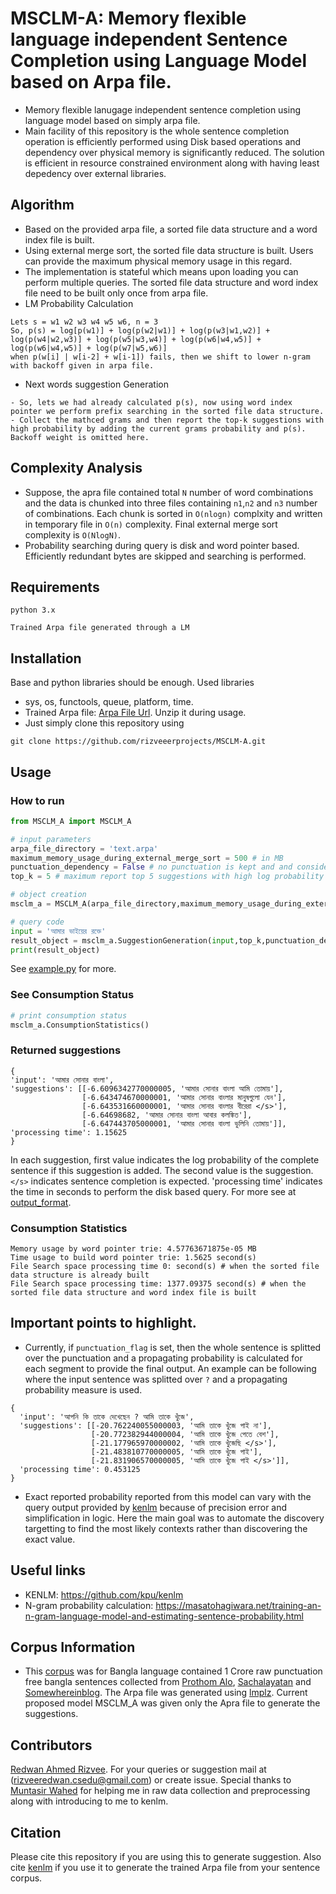 # MSCLM-A: Memory flexible language independent Sentence Completion using Language Model based on Arpa file.
- Memory flexible lanugage independent sentence completion using language model based on simply arpa file. 
- Main facility of this repository is the whole sentence completion operation is efficiently performed using Disk based operations and dependency over physical memory is significantly reduced. The solution is efficient in resource constrained environment along with having least depedency over external libraries.

## Algorithm 
- Based on the provided arpa file, a sorted file data structure and a word index file is built. 
- Using external merge sort, the sorted file data structure is built. Users can provide the maximum physical memory usage in this regard.  
- The implementation is stateful which means upon loading you can perform multiple queries. The sorted file data structure and word index file need to be built only once from arpa file. 
- LM Probability Calculation 
```
Lets s = w1 w2 w3 w4 w5 w6, n = 3 
So, p(s) = log[p(w1)] + log(p(w2|w1)] + log(p(w3|w1,w2)] + log(p(w4|w2,w3)] + log(p(w5|w3,w4)] + log(p(w6|w4,w5)] + log(p(w6|w4,w5)] + log(p(w7|w5,w6)]
when p(w[i] | w[i-2] + w[i-1]) fails, then we shift to lower n-gram with backoff given in arpa file. 
```
- Next words suggestion Generation 
```
- So, lets we had already calculated p(s), now using word index pointer we perform prefix searching in the sorted file data structure. 
- Collect the mathced grams and then report the top-k suggestions with high probability by adding the current grams probability and p(s). Backoff weight is omitted here.
```

## Complexity Analysis 
 - Suppose, the apra file contained total `N` number of word combinations and the data is chunked into three files containing ``n1``,``n2`` and ``n3`` number of combinations. Each chunk is sorted in ``O(nlogn)`` complxity and written in temporary file in ``O(n)`` complexity. Final external merge sort complexity is ``O(NlogN)``.
 - Probability searching during query is disk and word pointer based. Efficiently redundant bytes are skipped and searching is performed. 

## Requirements
``` 
python 3.x 
```

``` 
Trained Arpa file generated through a LM 
```

## Installation 
Base and python libraries should be enough. Used libraries 
- sys, os, functools, queue, platform, time.
- Trained Arpa file: [Arpa File Url](https://drive.google.com/file/d/1wjERbp4EYv7BCFAZ0DR908VgRiT_WNew/view?usp=sharing). Unzip it during usage.
- Just simply clone this repository using 
```
git clone https://github.com/rizveeerprojects/MSCLM-A.git
```

## Usage 
### How to run 
```python
from MSCLM_A import MSCLM_A

# input parameters
arpa_file_directory = 'text.arpa'
maximum_memory_usage_during_external_merge_sort = 500 # in MB
punctuation_dependency = False # no punctuation is kept and and considered there is no punctuation in the input sentence
top_k = 5 # maximum report top 5 suggestions with high log probability to complete the sentence

# object creation
msclm_a = MSCLM_A(arpa_file_directory,maximum_memory_usage_during_external_merge_sort)

# query code 
input = 'আমার ভাইয়ের রক্তে'
result_object = msclm_a.SuggestionGeneration(input,top_k,punctuation_dependency) # A bangla sentence
print(result_object)

```
See [example.py](./example.py) for more.  

### See Consumption Status 
```python
# print consumption status
msclm_a.ConsumptionStatistics()
```
### Returned suggestions 
```
{
'input': 'আমার সোনার বাংলা', 
'suggestions': [[-6.6096342770000005, 'আমার সোনার বাংলা আমি তোমায়'], 
                [-6.643474670000001, 'আমার সোনার বাংলার মানুষগুলো যেন'], 
                [-6.643531660000001, 'আমার সোনার বাংলার বীরেরা </s>'], 
                [-6.64698682, 'আমার সোনার বাংলা আবার কলঙ্কিত'], 
                [-6.647443705000001, 'আমার সোনার বাংলা ভুলিনি তোমায়']], 
'processing time': 1.15625
}
```
In each suggestion, first value indicates the log probability of the complete sentence if this suggestion is added. The second value is the suggestion. ``</s>`` indicates sentence completion is expected. 'processing time' indicates the time in seconds to perform the disk based query. For more see at [output_format](./test_result.txt).

### Consumption Statistics
```
Memory usage by word pointer trie: 4.57763671875e-05 MB
Time usage to build word pointer trie: 1.5625 second(s)
File Search space processing time 0: second(s) # when the sorted file data structure is already built
File Search space processing time: 1377.09375 second(s) # when the sorted file data structure and word index file is built
```

## Important points to highlight. 
- Currently, if ``punctuation_flag`` is set, then the whole sentence is splitted over the punctuation and a propagating probability is calculated for each segment to provide the final output. An example can be following where the input sentence was splitted over ``?`` and a propagating probability measure is used. 

```
{
  'input': 'আপনি কি তাকে দেখেছেন ? আমি তাকে খুঁজে', 
  'suggestions': [[-20.762240055000003, 'আমি তাকে খুঁজে পাই না'], 
                  [-20.772382944000004, 'আমি তাকে খুঁজে পেতে বেশ'], 
                  [-21.177965970000002, 'আমি তাকে খুঁজেছি </s>'], 
                  [-21.483810770000005, 'আমি তাকে খুঁজে পাই'], 
                  [-21.831906570000005, 'আমি তাকে খুঁজে পাই </s>']], 
  'processing time': 0.453125
}
```
- Exact reported probability reported from this model can vary with the query output provided by [kenlm](https://kheafield.com/code/kenlm/) because of precision error and simplification in logic. Here the main goal was to automate the discovery targetting to find the most likely contexts rather than discovering the exact value. 

## Useful links 
- KENLM: https://github.com/kpu/kenlm 
- N-gram probability calculation: https://masatohagiwara.net/training-an-n-gram-language-model-and-estimating-sentence-probability.html 

## Corpus Information 
- This [corpus](https://drive.google.com/file/d/1wjERbp4EYv7BCFAZ0DR908VgRiT_WNew/view?usp=sharing) was for Bangla language contained 1 Crore raw punctuation free bangla sentences collected from [Prothom Alo](https://www.prothomalo.com/), [Sachalayatan](http://www.sachalayatan.com/) and [Somewhereinblog](https://www.somewhereinblog.net/). The Arpa file was generated using [lmplz](https://kheafield.com/code/kenlm/). Current proposed model MSCLM_A was given only the Apra file to generate the suggestions.  

## Contributors 
[Redwan Ahmed Rizvee](https://www.linkedin.com/in/redwan-ahmed-rizvee-303b68133/). 
For your queries or suggestion mail at (rizveeredwan.csedu@gmail.com) or create issue.
Special thanks to [Muntasir Wahed](https://www.linkedin.com/in/immuntasir/) for helping me in raw data collection and preprocessing along with introducing to me to kenlm. 

## Citation 
Please cite this repository if you are using this to generate suggestion. Also cite [kenlm](https://kheafield.com/code/kenlm/) if you use it to generate the trained Arpa file from your sentence corpus.
